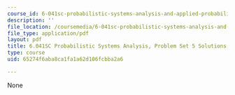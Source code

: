 ```yaml
---
course_id: 6-041sc-probabilistic-systems-analysis-and-applied-probability-fall-2013
description: ''
file_location: /coursemedia/6-041sc-probabilistic-systems-analysis-and-applied-probability-fall-2013/65274f6aba8ca1fa1a62d106fcbba2a6_MIT6_041SCF13_assn05_sol.pdf
file_type: application/pdf
layout: pdf
title: 6.041SC Probabilistic Systems Analysis, Problem Set 5 Solutions
type: course
uid: 65274f6aba8ca1fa1a62d106fcbba2a6

---
```

None